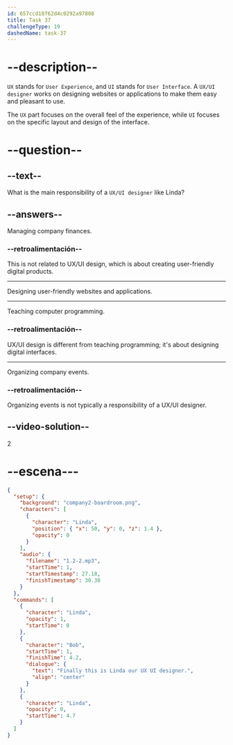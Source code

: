 ```yaml
---
id: 657ccd18f62d4c0292a97808
title: Task 37
challengeType: 19
dashedName: task-37
---
```


# --description--

`UX` stands for `User Experience`, and `UI` stands for `User Interface`. A `UX/UI designer` works on designing websites or applications to make them easy and pleasant to use.

The `UX` part focuses on the overall feel of the experience, while `UI` focuses on the specific layout and design of the interface.

# --question--

## --text--

What is the main responsibility of a `UX/UI designer` like Linda?

## --answers--

Managing company finances.

### --retroalimentación--

This is not related to UX/UI design, which is about creating user-friendly digital products.

---

Designing user-friendly websites and applications.

---

Teaching computer programming.

### --retroalimentación--

UX/UI design is different from teaching programming; it's about designing digital interfaces.

---

Organizing company events.

### --retroalimentación--

Organizing events is not typically a responsibility of a UX/UI designer.

## --video-solution--

2

# --escena---

```json
{
  "setup": {
    "background": "company2-boardroom.png",
    "characters": [
      {
        "character": "Linda",
        "position": { "x": 50, "y": 0, "z": 1.4 },
        "opacity": 0
      }
    ],
    "audio": {
      "filename": "1.2-2.mp3",
      "startTime": 1,
      "startTimestamp": 27.18,
      "finishTimestamp": 30.38
    }
  },
  "commands": [
    {
      "character": "Linda",
      "opacity": 1,
      "startTime": 0
    },
    {
      "character": "Bob",
      "startTime": 1,
      "finishTime": 4.2,
      "dialogue": {
        "text": "Finally this is Linda our UX UI designer.",
        "align": "center"
      }
    },
    {
      "character": "Linda",
      "opacity": 0,
      "startTime": 4.7
    }
  ]
}
```
